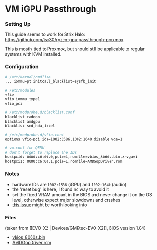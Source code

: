# VM iGPU Passthrough

### Setting Up
This guide seems to work for Strix Halo:  
https://github.com/isc30/ryzen-gpu-passthrough-proxmox

This is mostly tied to Proxmox, but should still be applicable to regular systems with KVM installed.

### Configuration
```bash
# /etc/kernel/cmdline
... iommu=pt initcall_blacklist=sysfb_init
```

```bash
# /etc/modules
vfio
vfio_iommu_type1
vfio_pci
```

```bash
# /etc/modprobe.d/blacklist.conf
blacklist radeon
blacklist amdgpu
blacklist snd_hda_intel
```

```bash
# /etc/modprobe.d/vfio.conf
options vfio-pci ids=1002:1586,1002:1640 disable_vga=1
```

```bash
# vm.conf for QEMU
# don't forget to replace the IDs
hostpci0: 0000:c6:00.0,pcie=1,romfile=vbios_8060s.bin,x-vga=1
hostpci1: 0000:c6:00.1,pcie=1,romfile=AMDGopDriver.rom
```

### Notes
 - hardware IDs are `1002:1586` (iGPU) and `1002:1640` (audio)
 - the 'reset bug' is here, I found no way to avoid it
 - set the fixed VRAM amount in the BIOS and never change it on the OS level, otherwise expect major slowdowns and crashes
 - [this issue](https://github.com/isc30/ryzen-gpu-passthrough-proxmox/issues/112) might be worth looking into

### Files
(taken from [[EVO-X2 | Devices/GMKtec-EVO-X2]], BIOS version 1.04)
 - [vbios_8060s.bin](./vbios_8060s.bin)
 - [AMDGopDriver.rom](./AMDGopDriver.rom)
